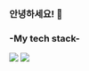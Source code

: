 ### 안녕하세요! 👋

<h3> -My tech stack- </h3>
<img src="https://img.shields.io/badge/Python-3766AB?style=flat-square&logo=Python&logoColor=white">
<img src="https://img.shields.io/badge/CSS3-#1572B6?style=flat-square&logo=Python&logoColor=white">
